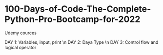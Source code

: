 # 100-Days-of-Code-The-Complete-Python-Pro-Bootcamp-for-2022
Udemy cources

DAY 1: Variables, input, print \n
DAY 2: Daya Type \n
DAY 3: Control flow and logical operator
